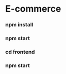 # E-commerce

<h3> npm install </h3>
<h3> npm start </h3>
<h3> cd frontend </h3>
<h3> npm start </h3>

